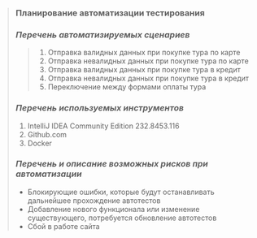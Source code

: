 > ### **Планирование автоматизации тестирования**
> ### _Перечень автоматизируемых сценариев_
> > 1. Отправка валидных данных при покупке тура по карте
> > 2. Отправка невалидных данных при покупке тура по карте
> > 3. Отправка валидных данных при покупке тура в кредит
> > 4. Отправка невалидных данных при покупке тура в кредит
> > 5. Переключение между формами оплаты тура
> ### _Перечень используемых инструментов_
> 1. IntelliJ IDEA Community Edition 232.8453.116
> 2. Github.com
> 3. Docker
> ### _Перечень и описание возможных рисков при автоматизации_
> * Блокирующие ошибки, которые будут останавливать дальнейшее прохождение автотестов
> * Добавление нового функционала или изменение существующего, потребуется обновление автотестов
> * Сбой в работе сайта


